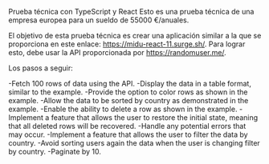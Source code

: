Prueba técnica con TypeScript y React
Esto es una prueba técnica de una empresa europea para un sueldo de 55000 €/anuales.

El objetivo de esta prueba técnica es crear una aplicación similar a la que se proporciona en este enlace: https://midu-react-11.surge.sh/. Para lograr esto, debe usar la API proporcionada por https://randomuser.me/.

Los pasos a seguir:

 -Fetch 100 rows of data using the API.
 -Display the data in a table format, similar to the example.
 -Provide the option to color rows as shown in the example.
 -Allow the data to be sorted by country as demonstrated in the example.
 -Enable the ability to delete a row as shown in the example.
 -Implement a feature that allows the user to restore the initial state, meaning that all deleted rows will be recovered.
 -Handle any potential errors that may occur.
 -Implement a feature that allows the user to filter the data by country.
 -Avoid sorting users again the data when the user is changing filter by country.
 -Paginate by 10.